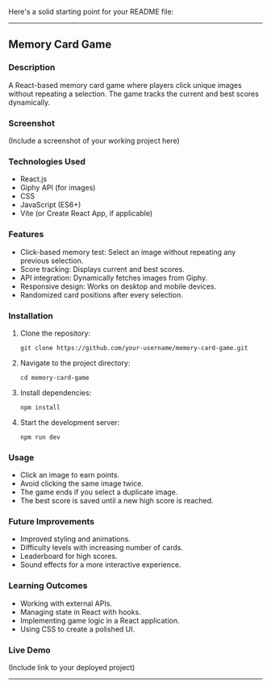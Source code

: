 Here's a solid starting point for your README file:  

---

## Memory Card Game

### Description
A React-based memory card game where players click unique images without repeating a selection. The game tracks the current and best scores dynamically.

### Screenshot
(Include a screenshot of your working project here)

### Technologies Used
- React.js
- Giphy API (for images)
- CSS
- JavaScript (ES6+)
- Vite (or Create React App, if applicable)

### Features
- Click-based memory test: Select an image without repeating any previous selection.
- Score tracking: Displays current and best scores.
- API integration: Dynamically fetches images from Giphy.
- Responsive design: Works on desktop and mobile devices.
- Randomized card positions after every selection.

### Installation
1. Clone the repository:  
   ```
   git clone https://github.com/your-username/memory-card-game.git
   ```
2. Navigate to the project directory:  
   ```
   cd memory-card-game
   ```
3. Install dependencies:  
   ```
   npm install
   ```
4. Start the development server:  
   ```
   npm run dev
   ```

### Usage
- Click an image to earn points.
- Avoid clicking the same image twice.
- The game ends if you select a duplicate image.
- The best score is saved until a new high score is reached.

### Future Improvements
- Improved styling and animations.
- Difficulty levels with increasing number of cards.
- Leaderboard for high scores.
- Sound effects for a more interactive experience.

### Learning Outcomes
- Working with external APIs.
- Managing state in React with hooks.
- Implementing game logic in a React application.
- Using CSS to create a polished UI.

### Live Demo
(Include link to your deployed project)

---
